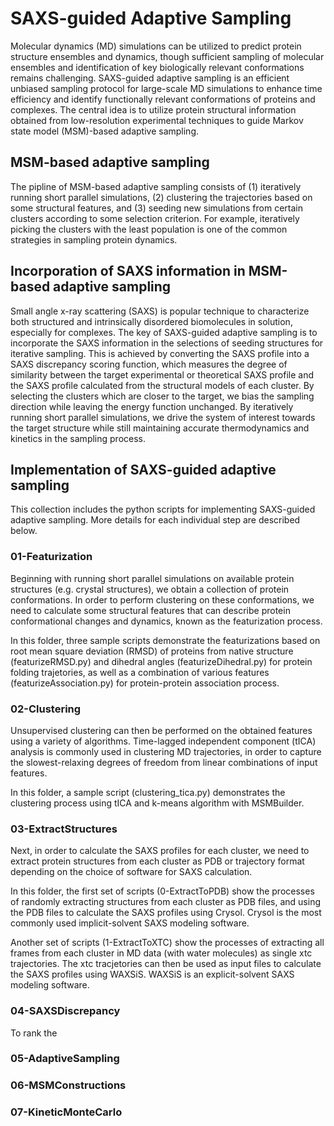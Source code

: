 # SAXS-guided Adaptive Sampling

Molecular dynamics (MD) simulations can be utilized to predict protein structure ensembles and dynamics, though sufficient sampling of molecular ensembles and identification of key biologically relevant conformations remains challenging. SAXS-guided adaptive sampling is an efficient unbiased sampling protocol for large-scale MD simulations to enhance time efficiency and identify functionally relevant conformations of proteins and complexes. The central idea is to utilize protein structural information obtained from low-resolution experimental techniques to guide Markov state model (MSM)-based adaptive sampling. 

## MSM-based adaptive sampling

The pipline of MSM-based adaptive sampling consists of (1) iteratively running short parallel simulations, (2) clustering the trajectories based on some structural features, and (3) seeding new simulations from certain clusters according to some selection criterion. For example, iteratively picking the clusters with the least population is one of the common strategies in sampling protein dynamics. 


## Incorporation of SAXS information in MSM-based adaptive sampling
Small angle x-ray scattering (SAXS) is popular technique to characterize both structured and intrinsically disordered biomolecules in solution, especially for complexes. The key of SAXS-guided adaptive sampling is to incorporate the SAXS information in the selections of seeding structures for iterative sampling. This is achieved by converting the SAXS profile into a SAXS discrepancy scoring function, which measures the degree of similarity between the target experimental or theoretical SAXS profile and the SAXS profile calculated from the structural models of each cluster. By selecting the clusters which are closer to the target, we bias the sampling direction while leaving the energy function unchanged. By iteratively running short parallel simulations, we drive the system of interest towards the target structure while still maintaining accurate thermodynamics and kinetics in the sampling process. 

## Implementation of SAXS-guided adaptive sampling
This collection includes the python scripts for implementing SAXS-guided adaptive sampling. More details for each individual step are described below. 

### 01-Featurization
Beginning with running short parallel simulations on available protein structures (e.g. crystal structures), we obtain a collection of protein conformations. In order to perform clustering on these conformations, we need to calculate some structural features that can describe protein conformational changes and dynamics, known as the featurization process. 

In this folder, three sample scripts demonstrate the featurizations based on root mean square deviation (RMSD) of proteins from native structure (featurizeRMSD.py) and dihedral angles (featurizeDihedral.py) for protein folding trajetories, as well as a combination of various features (featurizeAssociation.py) for protein-protein association process. 

### 02-Clustering
Unsupervised clustering can then be performed on the obtained features using a variety of algorithms. Time-lagged independent component (tICA) analysis is commonly used in clustering MD trajectories, in order to capture the slowest-relaxing degrees of freedom from linear combinations of input features. 

In this folder, a sample script (clustering_tica.py) demonstrates the clustering process using tICA and k-means algorithm with MSMBuilder. 

### 03-ExtractStructures
Next, in order to calculate the SAXS profiles for each cluster, we need to extract protein structures from each cluster as PDB or trajectory format depending on the choice of software for SAXS calculation. 

In this folder, the first set of scripts (0-ExtractToPDB) show the processes of randomly extracting structures from each cluster as PDB files, and using the PDB files to calculate the SAXS profiles using Crysol. Crysol is the most commonly used implicit-solvent SAXS modeling software. 

Another set of scripts (1-ExtractToXTC) show the processes of extracting all frames from each cluster in MD data (with water molecules) as single xtc trajectories. The xtc tracjetories can then be used as input files to calculate the SAXS profiles using WAXSiS. WAXSiS is an explicit-solvent SAXS modeling software. 

### 04-SAXSDiscrepancy
To rank the 

### 05-AdaptiveSampling

### 06-MSMConstructions

### 07-KineticMonteCarlo
